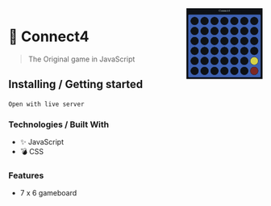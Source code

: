 <img src="img.png" width="30%" alt="connect4" align="right">

# 🚀 Connect4
> The Original game in JavaScript

## Installing / Getting started
```shell
Open with live server
```

### Technologies / Built With
- ✨ JavaScript
- 💣 CSS

### Features
- 7 x 6 gameboard
